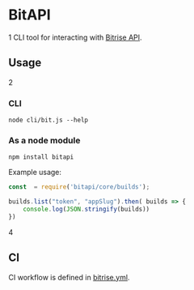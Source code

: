 # BitAPI
1
CLI tool for interacting with [Bitrise  API](https://api-docs.bitrise.io/#/build-artifact/artifact-show).

## Usage
2
### CLI
`node cli/bit.js --help`

### As a node module

`npm install bitapi`

Example usage:

```javascript
const  = require('bitapi/core/builds');

builds.list("token", "appSlug").then( builds => {
    console.log(JSON.stringify(builds))
})
```
4
## CI

CI workflow is defined in [bitrise.yml](./bitrise.yml).
